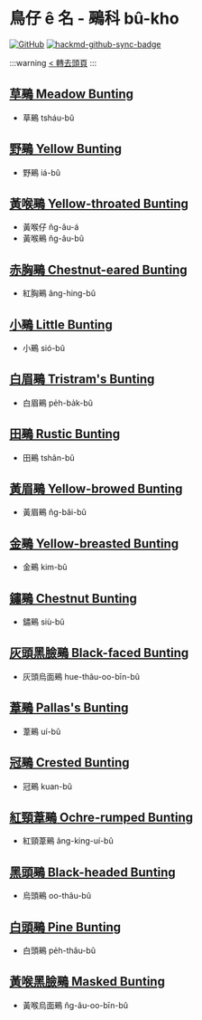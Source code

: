 # 鳥仔 ê 名 - 鵐科 bû-kho

[![GitHub](https://img.shields.io/badge/GitHub-black?logo=github)](https://github.com/siansiansu/tsiau-a-e-mia)
[![hackmd-github-sync-badge](https://hackmd.io/OVDl1eyKRHu4HV1Yx7eIGQ/badge)](https://hackmd.io/OVDl1eyKRHu4HV1Yx7eIGQ)

:::warning
[< 轉去頭頁](https://hackmd.io/@siansiansu/Hy4VzNvha)
:::

## [草鵐 Meadow Bunting](https://ebird.org/species/meabun1)

- 草鵐 tsháu-bû

## [野鵐 Yellow Bunting](https://ebird.org/species/yelbun1)

- 野鵐 iá-bû

## [黃喉鵐 Yellow-throated Bunting](https://www.instagram.com/p/ClGCBgLPzUg/)

- 黃喉仔 n̂g-âu-á
- 黃喉鵐 n̂g-âu-bû

## [赤胸鵐 Chestnut-eared Bunting](https://ebird.org/species/chebun2)

- 紅胸鵐 âng-hing-bû

## [小鵐 Little Bunting](https://ebird.org/species/litbun)

- 小鵐 sió-bû

## [白眉鵐 Tristram's Bunting](https://ebird.org/species/tribun1)

- 白眉鵐 pe̍h-ba̍k-bû

## [田鵐 Rustic Bunting](https://ebird.org/species/rusbun)

- 田鵐 tshân-bû

## [黃眉鵐 Yellow-browed Bunting](https://ebird.org/species/yebbun1)

- 黃眉鵐 n̂g-bâi-bû

## [金鵐 Yellow-breasted Bunting](https://ebird.org/species/yebbun)

- 金鵐 kim-bû

## [鏽鵐 Chestnut Bunting](https://ebird.org/species/chebun1)

- 鏽鵐 siù-bû

## [灰頭黑臉鵐 Black-faced Bunting](https://ebird.org/species/bkfbun1)

- 灰頭烏面鵐 hue-thâu-oo-bīn-bû

## [葦鵐 Pallas's Bunting](https://ebird.org/species/palbun)

- 葦鵐 uí-bû

## [冠鵐 Crested Bunting](https://ebird.org/species/crebun1)

- 冠鵐 kuan-bû

## [紅頸葦鵐 Ochre-rumped Bunting](https://ebird.org/species/ocrbun1)

- 紅頸葦鵐 âng-king-uí-bû

## [黑頭鵐 Black-headed Bunting](https://ebird.org/species/blhbun1)

- 烏頭鵐 oo-thâu-bû

## [白頭鵐 Pine Bunting](https://ebird.org/species/pinbun)

- 白頭鵐 pe̍h-thâu-bû

## [黃喉黑臉鵐 Masked Bunting](https://ebird.org/species/bkfbun2)

- 黃喉烏面鵐 n̂g-âu-oo-bīn-bû
